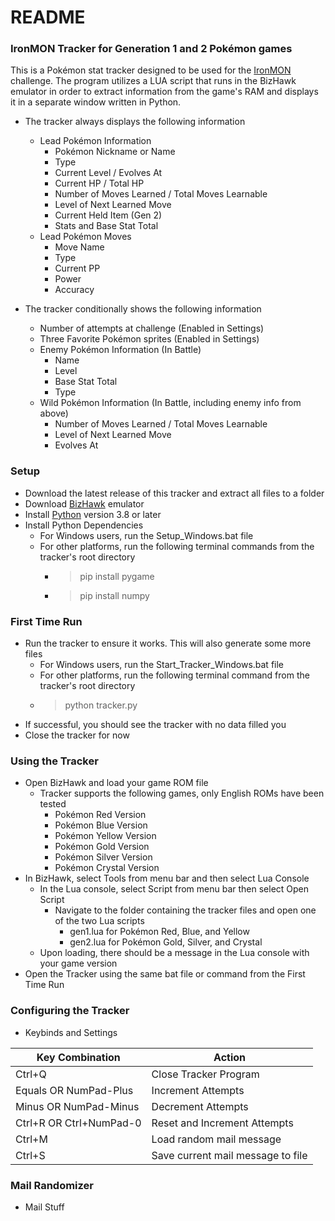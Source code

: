 # README #

### IronMON Tracker for Generation 1 and 2 Pokémon games ###

This is a Pokémon stat tracker designed to be used for the [IronMON](https://gist.github.com/valiant-code/adb18d248fa0fae7da6b639e2ee8f9c1) challenge.
The program utilizes a LUA script that runs in the BizHawk emulator in order to extract information from the game's
RAM and displays it in a separate window written in Python.

* The tracker always displays the following information
  * Lead Pokémon Information
    * Pokémon Nickname or Name
    * Type
    * Current Level / Evolves At
    * Current HP / Total HP
    * Number of Moves Learned / Total Moves Learnable
    * Level of Next Learned Move
    * Current Held Item (Gen 2)
    * Stats and Base Stat Total
  * Lead Pokémon Moves
    * Move Name
    * Type
    * Current PP
    * Power
    * Accuracy


* The tracker conditionally shows the following information
  * Number of attempts at challenge (Enabled in Settings)
  * Three Favorite Pokémon sprites (Enabled in Settings)
  * Enemy Pokémon Information (In Battle)
    * Name
    * Level
    * Base Stat Total
    * Type
  * Wild Pokémon Information (In Battle, including enemy info from above)
    * Number of Moves Learned / Total Moves Learnable
    * Level of Next Learned Move
    * Evolves At


### Setup ###

* Download the latest release of this tracker and extract all files to a folder
* Download [BizHawk](https://tasvideos.org/Bizhawk) emulator
* Install [Python](https://www.python.org/downloads/) version 3.8 or later
* Install Python Dependencies
  * For Windows users, run the Setup_Windows.bat file
  * For other platforms, run the following terminal commands from the tracker's root directory
    * >pip install pygame
    * >pip install numpy
      
### First Time Run ###

* Run the tracker to ensure it works. This will also generate some more files
  * For Windows users, run the Start_Tracker_Windows.bat file
  * For other platforms, run the following terminal command from the tracker's root directory
  * >python tracker.py
* If successful, you should see the tracker with no data filled you
* Close the tracker for now

### Using the Tracker ###

* Open BizHawk and load your game ROM file
  * Tracker supports the following games, only English ROMs have been tested
    * Pokémon Red Version
    * Pokémon Blue Version
    * Pokémon Yellow Version
    * Pokémon Gold Version
    * Pokémon Silver Version
    * Pokémon Crystal Version
* In BizHawk, select Tools from menu bar and then select Lua Console
  * In the Lua console, select Script from menu bar then select Open Script
    * Navigate to the folder containing the tracker files and open one of the two Lua scripts
      * gen1.lua for Pokémon Red, Blue, and Yellow
      * gen2.lua for Pokémon Gold, Silver, and Crystal
  * Upon loading, there should be a message in the Lua console with your game version
* Open the Tracker using the same bat file or command from the First Time Run

### Configuring the Tracker ###

* Keybinds and Settings

Key Combination | Action
------------- | -------------
Ctrl+Q  | Close Tracker Program
Equals OR NumPad-Plus  | Increment Attempts
Minus OR NumPad-Minus  | Decrement Attempts
Ctrl+R OR Ctrl+NumPad-0 | Reset and Increment Attempts
Ctrl+M  | Load random mail message
Ctrl+S  | Save current mail message to file

### Mail Randomizer ###

* Mail Stuff